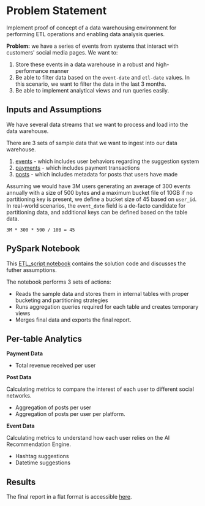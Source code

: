 # Problem Statement

Implement proof of concept of a data warehousing environment for performing ETL operations and enabling data analysis queries.

**Problem:** we have a series of events from systems that interact with customers' social media pages. We want to:
1. Store these events in a data warehouse in a robust and high-performance manner
2. Be able to filter data based on the `event-date` and `etl-date` values. In this scenario, we want to filter the data in the last 3 months.
3. Be able to implement analytical views and run queries easily.

## Inputs and Assumptions
We have several data streams that we want to process and load into the data warehouse.

There are 3 sets of sample data that we want to ingest into our data warehouse.
1. [events](./data/events.csv) - which includes user behaviors regarding the suggestion system
2. [payments](./data/payments_data.csv) - which includes payment transactions
3. [posts](./data/posts.csv) - which includes metadata for posts that users have made

Assuming we would have 3M users generating an average of 300 events annually with a size of 500 bytes and a maximum bucket file of 10GB if no partitioning key is present, we define a bucket size of 45 based on `user_id`.
In real-world scenarios, the `event_date` field is a de-facto candidate for partitioning data, and additional keys can be defined based on the table data.

    3M * 300 * 500 / 10B = 45

## PySpark Notebook

This [ETL_script notebook](ETL_script.ipynb) contains the solution code and discusses the futher assumptions.

The notebook performs 3 sets of actions:
- Reads the sample data and stores them in internal tables with proper bucketing and partitioning strategies
- Runs aggregation queries required for each table and creates temporary views
- Merges final data and exports the final report.

## Per-table Analytics

**Payment Data**

* Total revenue received per user

**Post Data**

Calculating metrics to compare the interest of each user to different social networks.

* Aggregation of posts per user
* Aggregation of posts per user per platform.

**Event Data**

Calculating metrics to understand how each user relies on the AI Recommendation Engine.
* Hashtag suggestions
* Datetime suggestions

## Results
The final report in a flat format is accessible [here](./data/user_report.csv/part-00000-57d03ec7-8c8a-4870-86c6-fcb7dc867262-c000.csv).
